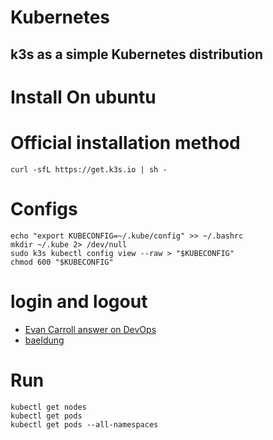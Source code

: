 # Kubernetes

## k3s as a simple Kubernetes distribution 

# Install On ubuntu

# Official installation method
```
curl -sfL https://get.k3s.io | sh -
```

# Configs
```
echo "export KUBECONFIG=~/.kube/config" >> ~/.bashrc
mkdir ~/.kube 2> /dev/null
sudo k3s kubectl config view --raw > "$KUBECONFIG"
chmod 600 "$KUBECONFIG"
```

# login and logout

* [Evan Carroll answer on DevOps](https://devops.stackexchange.com/a/16109/42890)
* [baeldung](https://www.baeldung.com/ops/k3s-getting-started)


# Run
```
kubectl get nodes
kubectl get pods
kubectl get pods --all-namespaces
```


